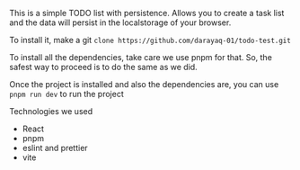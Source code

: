 This is a simple TODO list with persistence. Allows you to create a task list and the data will persist in the localstorage of your browser.

To install it, make a git `clone https://github.com/darayaq-01/todo-test.git`

To install all the dependencies, take care we use pnpm for that. So, the safest way to proceed is to do the same as we did.

Once the project is installed and also the dependencies are, you can use `pnpm run dev` to run the project

Technologies we used

- React
- pnpm
- eslint and prettier
- vite
